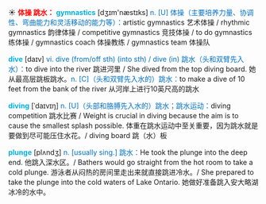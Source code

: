 ☀ <font color="red">**体操 跳水：**</font>
<font color="sky blue">**gymnastics**</font> [dʒɪm'næstɪks] 
<font color="#0070c0">n. [U] 体操（主要培养力量、协调性、弯曲能力和灵活移动的能力等）：</font>artistic gymnastics 艺术体操 / rhythmic gymnastics 韵律体操 / competitive gymnastics 竞技体操 / to do gymnastics 练体操 / gymnastics coach 体操教练 / gymnastics team 体操队 

<font color="sky blue">**dive**</font> [daɪv] 
<font color="#0070c0">vi. dive (from/off sth) (into sth) / dive (in) 跳水（头和双臂先入水）：</font>to dive into the river 跳进河里 / She dived from the top diving board. 她从最高层跳板跳水。<font color="#0070c0">n. [C]（头和双臂先入水的）跳水：</font>to make a dive of 10 feet from the bank of the river 从河岸上进行10英尺高的跳水
                      
<font color="sky blue">**diving**</font> [ˈdaɪvɪŋ]
<font color="#0070c0">n. [U]（头部和胳膊先入水的）跳水；跳水运动：</font>diving competition 跳水比赛 / Weight is crucial in diving because the aim is to cause the smallest splash possible. 体重在跳水运动中至关重要，因为跳水就是要做到尽可能压住水花。/ diving board 跳（水）板

<font color="sky blue">**plunge**</font> [plʌndʒ]
<font color="#0070c0">n. [usually sing.] 跳水：</font>He took the plunge into the deep end. 他跳入深水区。/ Bathers would go straight from the hot room to take a cold plunge. 游泳者从闷热的房间里走出来就直接跳进冷水。/ She prepared to take the plunge into the cold waters of Lake Ontario. 她做好准备跳入安大略湖冰冷的水中。